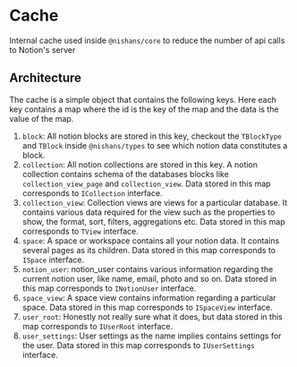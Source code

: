 # Cache

Internal cache used inside `@nishans/core` to reduce the number of api calls to Notion's server

## Architecture

The cache is a simple object that contains the following keys. Here each key contains a map where the id is the key of the map and the data is the value of the map.

1. `block`: All notion blocks are stored in this key, checkout the `TBlockType` and `TBlock` inside `@nishans/types` to see which notion data constitutes a block. 
2. `collection`: All notion collections are stored in this key. A notion collection contains schema of the databases blocks like `collection_view_page` and `collection_view`. Data stored in this map corresponds to `ICollection` interface.
3. `collection_view`: Collection views are views for a particular database. It contains various data required for the view such as the properties to show, the format, sort, filters, aggregations etc. Data stored in this map corresponds to `TView` interface.
4. `space`: A space or workspace contains all your notion data. It contains several pages as its children. Data stored in this map corresponds to `ISpace` interface.
5. `notion_user`: notion_user contains various information regarding the current notion user, like name, email, photo and so on. Data stored in this map corresponds to `INotionUser` interface.
6. `space_view`: A space view contains information regarding a particular space.  Data stored in this map corresponds to `ISpaceView` interface.
7. `user_root`: Honestly not really sure what it does, but data stored in this map corresponds to `IUserRoot` interface.
8. `user_settings`: User settings as the name implies contains settings for the user. Data stored in this map corresponds to `IUserSettings` interface.